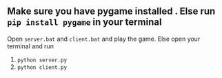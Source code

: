 ## Make sure you have pygame installed . Else run ```pip install pygame``` in your terminal

Open ```server.bat``` and ```client.bat``` and play the game. 
Else open your terminal and run 
1. ```python server.py```
2. ```python client.py```

